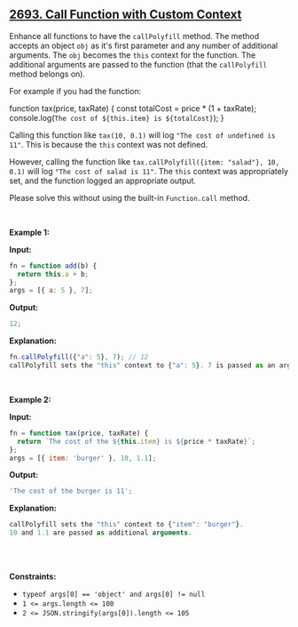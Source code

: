 ## [2693. Call Function with Custom Context](https://leetcode.com/problems/call-function-with-custom-context/)

Enhance all functions to have the `callPolyfill` method. The method accepts an object `obj` as it's first parameter and any number of additional arguments. The `obj` becomes the `this` context for the function. The additional arguments are passed to the function (that the `callPolyfill` method belongs on).

For example if you had the function:

function tax(price, taxRate) {
const totalCost = price \* (1 + taxRate);
console.log(`The cost of ${this.item} is ${totalCost}`);
}

Calling this function like `tax(10, 0.1)` will log `"The cost of undefined is 11"`. This is because the `this` context was not defined.

However, calling the function like `tax.callPolyfill({item: "salad"}, 10, 0.1)` will log `"The cost of salad is 11"`. The `this` context was appropriately set, and the function logged an appropriate output.

Please solve this without using the built-in `Function.call` method.

<br/>

**Example 1:**

**Input:**

```js
fn = function add(b) {
  return this.a + b;
};
args = [{ a: 5 }, 7];
```

**Output:**

```js
12;
```

**Explanation:**

```js
fn.callPolyfill({"a": 5}, 7); // 12
callPolyfill sets the "this" context to {"a": 5}. 7 is passed as an argument.
```

<br/>

**Example 2:**

**Input:**

```js
fn = function tax(price, taxRate) {
  return `The cost of the ${this.item} is ${price * taxRate}`;
};
args = [{ item: 'burger' }, 10, 1.1];
```

**Output:**

```js
'The cost of the burger is 11';
```

**Explanation:**

```js
callPolyfill sets the "this" context to {"item": "burger"}.
10 and 1.1 are passed as additional arguments.
```

<br/><br/>

**Constraints:**

- `typeof args[0] == 'object' and args[0] != null`
- `1 <= args.length <= 100`
- `2 <= JSON.stringify(args[0]).length <= 105`
